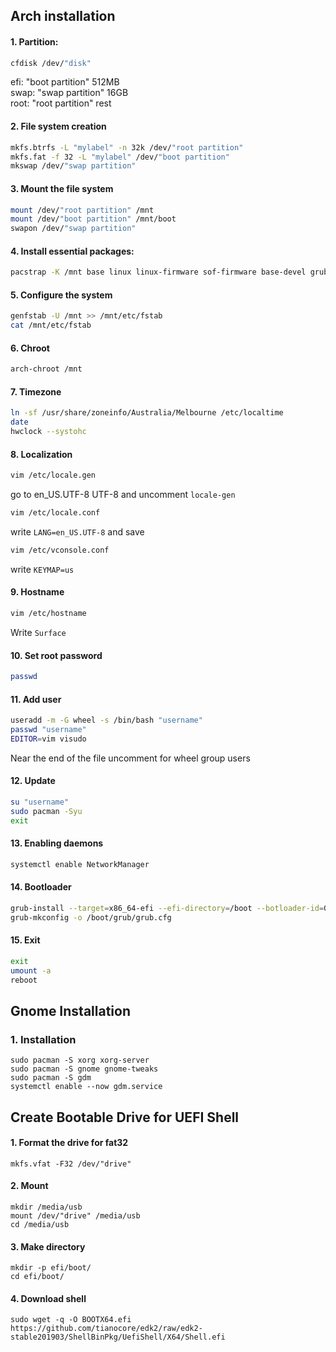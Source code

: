 ## Arch installation

#### 1. Partition:
```sh
cfdisk /dev/"disk"
```
efi: "boot partition" 512MB<br>
swap: "swap partition" 16GB<br>
root: "root partition" rest<br>
#### 2. File system creation
```sh
mkfs.btrfs -L "mylabel" -n 32k /dev/"root partition"
mkfs.fat -f 32 -L "mylabel" /dev/"boot partition"
mkswap /dev/"swap partition"
```
#### 3. Mount the file system
```sh
mount /dev/"root partition" /mnt
mount /dev/"boot partition" /mnt/boot
swapon /dev/"swap partition"
```
#### 4. Install essential packages:
```sh
pacstrap -K /mnt base linux linux-firmware sof-firmware base-devel grub efibootmgr vim networkmanager
```
#### 5. Configure the system
```sh
genfstab -U /mnt >> /mnt/etc/fstab
cat /mnt/etc/fstab
```
#### 6. Chroot
```sh
arch-chroot /mnt
```
#### 7. Timezone
```sh
ln -sf /usr/share/zoneinfo/Australia/Melbourne /etc/localtime
date
hwclock --systohc
```
#### 8. Localization
```sh
vim /etc/locale.gen
```
go to en_US.UTF-8 UTF-8 and uncomment
``locale-gen``
```sh
vim /etc/locale.conf
```
write ``LANG=en_US.UTF-8`` and save
```sh
vim /etc/vconsole.conf
```
write ``KEYMAP=us``
#### 9. Hostname
```sh
vim /etc/hostname
```
Write ``Surface``
#### 10. Set root password
```sh
passwd
```
#### 11. Add user
```sh
useradd -m -G wheel -s /bin/bash "username"
passwd "username"
EDITOR=vim visudo
```
Near the end of the file uncomment for wheel group users
#### 12. Update
```sh
su "username"
sudo pacman -Syu
exit
```
#### 13. Enabling daemons
```sh
systemctl enable NetworkManager
```
#### 14. Bootloader
```sh
grub-install --target=x86_64-efi --efi-directory=/boot --botloader-id=GRUB --modules="tpm" --disable-shim-lock
grub-mkconfig -o /boot/grub/grub.cfg
```
#### 15. Exit
```sh
exit
umount -a
reboot
```


## Gnome Installation
### 1. Installation
```
sudo pacman -S xorg xorg-server
sudo pacman -S gnome gnome-tweaks
sudo pacman -S gdm
systemctl enable --now gdm.service
```


## Create Bootable Drive for UEFI Shell
#### 1. Format the drive for fat32
```
mkfs.vfat -F32 /dev/"drive"
```
#### 2. Mount
```
mkdir /media/usb
mount /dev/"drive" /media/usb
cd /media/usb
```
#### 3. Make directory
```
mkdir -p efi/boot/
cd efi/boot/
```
#### 4. Download shell
```
sudo wget -q -O BOOTX64.efi https://github.com/tianocore/edk2/raw/edk2-stable201903/ShellBinPkg/UefiShell/X64/Shell.efi
```